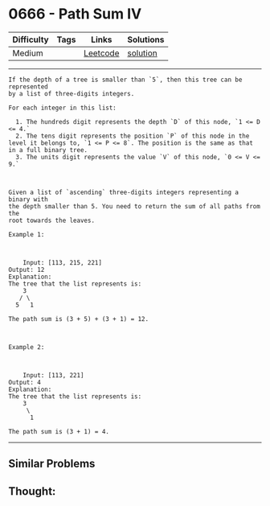 # 0666 - Path Sum IV

Difficulty  | Tags | Links | Solutions
----------- | ---- | ----- | -----
Medium |  | [Leetcode](https://leetcode.com/problems/path-sum-iv) | [solution](https://leetcode.com/problems/path-sum-iv/solution/)


-----------

```
If the depth of a tree is smaller than `5`, then this tree can be represented
by a list of three-digits integers.

For each integer in this list:

  1. The hundreds digit represents the depth `D` of this node, `1 <= D <= 4.`
  2. The tens digit represents the position `P` of this node in the level it belongs to, `1 <= P <= 8`. The position is the same as that in a full binary tree.
  3. The units digit represents the value `V` of this node, `0 <= V <= 9.`



Given a list of `ascending` three-digits integers representing a binary with
the depth smaller than 5. You need to return the sum of all paths from the
root towards the leaves.

Example 1:



    Input: [113, 215, 221]Output: 12Explanation: The tree that the list represents is:    3   / \  5   1The path sum is (3 + 5) + (3 + 1) = 12.



Example 2:



    Input: [113, 221]Output: 4Explanation: The tree that the list represents is:     3     \      1The path sum is (3 + 1) = 4.
```

-----------


## Similar Problems




## Thought:
